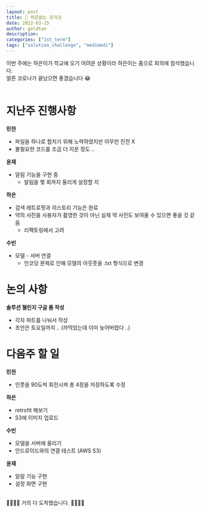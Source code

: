 ```yaml
---
layout: post
title: 🚧 하은없는 모각코
date: 2022-03-15
author: goldtan
description:
categories: ["1st_term"]
tags: ["solution_challenge", "medimedi"]
---
```


이번 주에는 하은이가 학교에 오기 어려운 상황이라 하은이는 줌으로 회의에 참석했습니다.<br>
얼른 코로나가 끝났으면 좋겠습니다 😂 <br><br>

# 지난주 진행사항

**민찬**

- 파일을 하나로 합치기 위해 노력하였지만 아무런 진전 X
- 불필요한 코드를 조금 더 지운 정도 ..

**윤재**

- 알림 기능을 구현 중
    - 알림을 몇 회까지 울리게 설정할 지 

**하은**

- 검색 레트로핏과 히스토리 기능은 완료
- 약의 사진을 사용자가 촬영한 것이 아닌 실제 약 사진도 보여줄 수 있으면 좋을 것 같음
    - 리팩토링에서 고려

**수빈**

- 모델 - 서버 연결
    - 인코딩 문제로 인해 모델의 아웃풋을 .txt 형식으로 변경

# 논의 사항

**솔루션 챌린지 구글 폼 작성**

- 각자 파트를 나눠서 작성
- 초안은 토요일까지 .. (까먹었는데 이미 늦어버렸다 ..)

# 다음주 할 일

**민찬**

- 인풋을 90도씩 회전시켜 총 4장을 저장하도록 수정

**하은**

- retrofit 해보기
- S3에 이미지 업로드

**수빈**

- 모델을 서버에 올리기
- 안드로이드와의 연결 테스트 (AWS S3)

**윤재**

- 알람 기능 구현
- 설정 화면 구현

<br> 👏👏👏👏 거의 다 도착했습니다. 👏👏👏👏
